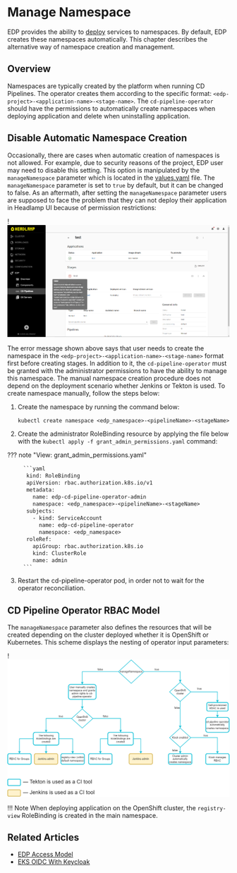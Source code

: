 # Manage Namespace

EDP provides the ability to [deploy](../headlamp-user-guide/add-cd-pipeline.md) services to namespaces. By default, EDP creates these namespaces automatically. This chapter describes the alternative way of namespace creation and management.

## Overview

Namespaces are typically created by the platform when running CD Pipelines. The operator creates them according to the specific format: `<edp-project>-<application-name>-<stage-name>`.
The `cd-pipeline-operator` should have the permissions to automatically create namespaces when deploying application and delete when uninstalling application.

## Disable Automatic Namespace Creation

Occasionally, there are cases when automatic creation of namespaces is not allowed. For example, due to security reasons of the project, EDP user may need to disable this setting. This option is manipulated by the `manageNamespace` parameter which is located in the [values.yaml](https://github.com/epam/edp-cd-pipeline-operator/blob/release/2.14/deploy-templates/values.yaml#L30) file.
The `manageNamespace` parameter is set to `true` by default, but it can be changed to false. As an aftermath, after setting the `manageNamespace` parameter users are supposed to face the problem that they can not deploy their application in Headlamp UI because of permission restrictions:

  !![Namespace creation error](../assets/operator-guide/failed_cd_pipeline_creation.png)

The error message shown above says that user needs to create the namespace in the `<edp-project>-<application-name>-<stage-name>` format first before creating stages. In addition to it, the `cd-pipeline-operator` must be granted with the administrator permissions to have the ability to manage this namespace.
The manual namespace creation procedure does not depend on the deployment scenario whether Jenkins or Tekton is used. To create namespace manually, follow the steps below:

1. Create the namespace by running the command below:

       kubectl create namespace <edp_namespace>-<pipelineName>-<stageName>


2. Create the administrator RoleBinding resource by applying the file below with the `kubectl apply -f grant_admin_permissions.yaml` command:

  ??? note "View: grant_admin_permissions.yaml"
  
         ```yaml
          kind: RoleBinding
          apiVersion: rbac.authorization.k8s.io/v1
          metadata:
            name: edp-cd-pipeline-operator-admin
            namespace: <edp_namespace>-<pipelineName>-<stageName>
          subjects:
            - kind: ServiceAccount
              name: edp-cd-pipeline-operator
              namespace: <edp_namespace>
          roleRef:
            apiGroup: rbac.authorization.k8s.io
            kind: ClusterRole
            name: admin
         ```

3. Restart the cd-pipeline-operator pod, in order not to wait for the operator reconciliation.

## CD Pipeline Operator RBAC Model

The `manageNamespace` parameter also defines the resources that will be created depending on the cluster deployed whether it is OpenShift or Kubernetes. This scheme displays the nesting of operator input parameters:

  !![CD Pipeline Operator Input Parameter Scheme](../assets/operator-guide/manage-namespace.png)

!!! Note
    When deploying application on the OpenShift cluster, the `registry-view` RoleBinding is created in the main namespace.

## Related Articles

* [EDP Access Model](edp-access-model.md)
* [EKS OIDC With Keycloak](configure-keycloak-oidc-eks.md)
